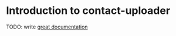 # Introduction to contact-uploader

TODO: write [great documentation](http://jacobian.org/writing/what-to-write/)
